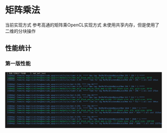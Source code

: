 # 矩阵乘法
当前实现方式 参考高通的矩阵乘OpenCL实现方式 未使用共享内存，但是使用了二维的分块操作

## 性能统计
### 第一版性能
![第一版性能](./../../../doc/png/mat_mul_block_and_no_local_memmat_mul_block_and_no_local_mem.png)